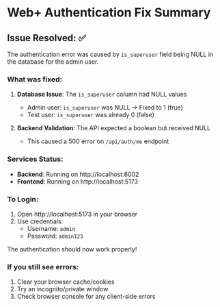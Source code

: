 # Web+ Authentication Fix Summary

## Issue Resolved: ✅

The authentication error was caused by `is_superuser` field being NULL in the database for the admin user.

### What was fixed:
1. **Database Issue**: The `is_superuser` column had NULL values
   - Admin user: `is_superuser` was NULL → Fixed to 1 (true)
   - Test user: `is_superuser` was already 0 (false)

2. **Backend Validation**: The API expected a boolean but received NULL
   - This caused a 500 error on `/api/auth/me` endpoint

### Services Status:
- **Backend**: Running on http://localhost:8002
- **Frontend**: Running on http://localhost:5173

### To Login:
1. Open http://localhost:5173 in your browser
2. Use credentials:
   - Username: `admin`
   - Password: `admin123`

The authentication should now work properly!

### If you still see errors:
1. Clear your browser cache/cookies
2. Try an incognito/private window
3. Check browser console for any client-side errors
